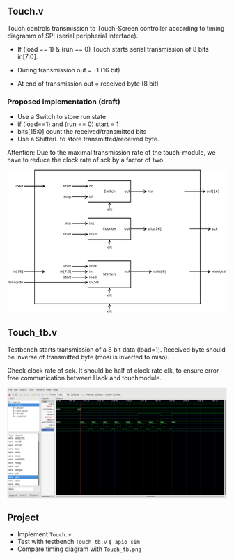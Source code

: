## Touch.v
Touch controls transmission to Touch-Screen controller according to timing diagramm of SPI (serial peripherial interface).

* If (load == 1) & (run == 0) Touch starts serial transmission of 8 bits in[7:0].

* During transmission out = -1 (16 bit)
* At end of transmission out = received byte (8 bit)

### Proposed implementation (draft)

* Use a Switch to store run state
* if (load==1) and (run == 0) start = 1
* bits[15:0] count the received/transmitted bits
* Use a ShifterL to store transmitted/received byte.

Attention: Due to the maximal transmission rate of the touch-module, we have to reduce the clock rate of sck by a factor of two.

![](Touch.png)

## Touch_tb.v
Testbench starts transmission of a 8 bit data (load=1). Received byte should be inverse of transmitted byte (mosi is inverted to miso).

Check clock rate of sck. It should be half of clock rate clk, to ensure error free communication between Hack and touchmodule.

![](Touch_tb.png)
## Project
* Implement `Touch.v`
* Test with testbench `Touch_tb.v`
`$ apio sim`
* Compare timing diagram with `Touch_tb.png`
